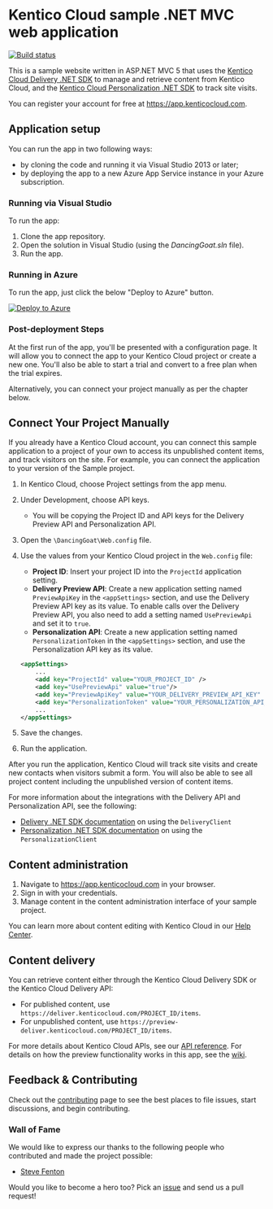 # Kentico Cloud sample .NET MVC web application
[![Build status](https://ci.appveyor.com/api/projects/status/3b9v2fl52v4aiptk/branch/master?svg=true)](https://ci.appveyor.com/project/kentico/cloud-sample-app-net/branch/master)

This is a sample website written in ASP.NET MVC 5 that uses the [Kentico Cloud Delivery .NET SDK](https://github.com/Kentico/delivery-sdk-net) to manage and retrieve content from Kentico Cloud, and the [Kentico Cloud Personalization .NET SDK](https://github.com/Kentico/personalization-sdk-net) to track site visits.

You can register your account for free at <https://app.kenticocloud.com>.

## Application setup

You can run the app in two following ways:

* by cloning the code and running it via Visual Studio 2013 or later;
* by deploying the app to a new Azure App Service instance in your Azure subscription.

### Running via Visual Studio

To run the app:
1. Clone the app repository.
1. Open the solution in Visual Studio (using the _DancingGoat.sln_ file).
1. Run the app.

### Running in Azure

To run the app, just click the below "Deploy to Azure" button.

[![Deploy to Azure](http://azuredeploy.net/deploybutton.png)](https://azuredeploy.net/)

### Post-deployment Steps

At the first run of the app, you'll be presented with a configuration page. It will allow you to connect the app to your Kentico Cloud project or create a new one. You'll also be able to start a trial and convert to a free plan when the trial expires.

Alternatively, you can connect your project manually as per the chapter below.

## Connect Your Project Manually

If you already have a Kentico Cloud account, you can connect this sample application to a project of your own to access its unpublished content items, and track visitors on the site. For example, you can connect the application to your version of the Sample project.

1. In Kentico Cloud, choose Project settings from the app menu.
1. Under Development, choose API keys.

    * You will be copying the Project ID and API keys for the Delivery Preview API and Personalization API.

1. Open the `\DancingGoat\Web.config` file.
1. Use the values from your Kentico Cloud project in the `Web.config` file:

    * **Project ID**: Insert your project ID into the `ProjectId` application setting.
    * **Delivery Preview API**: Create a new application setting named `PreviewApiKey` in the `<appSettings>` section, and use the Delivery Preview API key as its value. To enable calls over the Delivery Preview API, you also need to add a setting named `UsePreviewApi` and set it to `true`.
    * **Personalization API**: Create a new application setting named `PersonalizationToken` in the `<appSettings>` section, and use the Personalization API key as its value.

    ```xml
    <appSettings>
        ...
        <add key="ProjectId" value="YOUR_PROJECT_ID" />
        <add key="UsePreviewApi" value="true"/>
        <add key="PreviewApiKey" value="YOUR_DELIVERY_PREVIEW_API_KEY" />
        <add key="PersonalizationToken" value="YOUR_PERSONALIZATION_API_KEY" />
        ...
    </appSettings>
    ```

1. Save the changes.
1. Run the application.

After you run the application, Kentico Cloud will track site visits and create new contacts when visitors submit a form. You will also be able to see all project content including the unpublished version of content items.

For more information about the integrations with the Delivery API and Personalization API, see the following:

* [Delivery .NET SDK documentation](https://github.com/Kentico/delivery-sdk-net#using-the-deliveryclient) on using the `DeliveryClient`
* [Personalization .NET SDK documentation](https://github.com/Kentico/personalization-sdk-net#basic-scenarios) on using the `PersonalizationClient`

## Content administration

1. Navigate to <https://app.kenticocloud.com> in your browser.
1. Sign in with your credentials.
1. Manage content in the content administration interface of your sample project.

You can learn more about content editing with Kentico Cloud in our [Help Center](http://help.kenticocloud.com/).

## Content delivery

You can retrieve content either through the Kentico Cloud Delivery SDK or the Kentico Cloud Delivery API:

* For published content, use `https://deliver.kenticocloud.com/PROJECT_ID/items`.
* For unpublished content, use `https://preview-deliver.kenticocloud.com/PROJECT_ID/items`.

For more details about Kentico Cloud APIs, see our [API reference](https://developer.kenticocloud.com/reference).
For details on how the preview functionality works in this app, see the [wiki](https://github.com/Kentico/cloud-sample-app-net/wiki/Preview-URLs-explained).

## Feedback & Contributing

Check out the [contributing](https://github.com/Kentico/delivery-sdk-net/blob/master/CONTRIBUTING.md) page to see the best places to file issues, start discussions, and begin contributing.

### Wall of Fame
We would like to express our thanks to the following people who contributed and made the project possible:

- [Steve Fenton](https://github.com/Steve-Fenton)

Would you like to become a hero too? Pick an [issue](https://github.com/Kentico/cloud-sample-app-net/issues) and send us a pull request!
